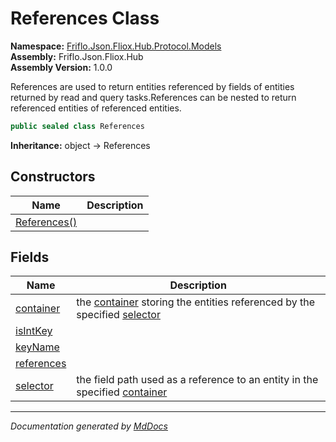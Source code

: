 ﻿<!--  
  <auto-generated>   
    The contents of this file were generated by a tool.  
    Changes to this file may be list if the file is regenerated  
  </auto-generated>   
-->

# References Class

**Namespace:** [Friflo.Json.Fliox.Hub.Protocol.Models](../index.md)  
**Assembly:** Friflo.Json.Fliox.Hub  
**Assembly Version:** 1.0.0

References are used to return entities referenced by fields of entities returned by read and query tasks.References can be nested to return referenced entities of referenced entities.

```csharp
public sealed class References
```

**Inheritance:** object → References

## Constructors

| Name                                  | Description |
| ------------------------------------- | ----------- |
| [References()](constructors/index.md) |             |

## Fields

| Name                               | Description                                                                                                          |
| ---------------------------------- | -------------------------------------------------------------------------------------------------------------------- |
| [container](fields/container.md)   | the [container](fields/container.md) storing the entities referenced by the specified [selector](fields/selector.md) |
| [isIntKey](fields/isIntKey.md)     |                                                                                                                      |
| [keyName](fields/keyName.md)       |                                                                                                                      |
| [references](fields/references.md) |                                                                                                                      |
| [selector](fields/selector.md)     | the field path used as a reference to an entity in the specified [container](fields/container.md)                    |

___

*Documentation generated by [MdDocs](https://github.com/ap0llo/mddocs)*
